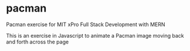 # pacman
Pacman exercise for MIT xPro Full Stack Development with MERN

This is an exercise in Javascript to animate a Pacman image moving back and forth across the page

